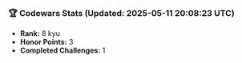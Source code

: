 ### 🏆 Codewars Stats (Updated: 2025-05-11 20:08:23 UTC)

- **Rank:** 8 kyu
- **Honor Points:** 3
- **Completed Challenges:** 1
